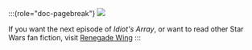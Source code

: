 :::(role="doc-pagebreak"}
![](./assets/renegadewing.jpg)

If you want the next episode of *Idiot's Array*, or want to read other Star Wars fan fiction, visit [Renegade Wing](http://www.renegadewing.com)
:::
